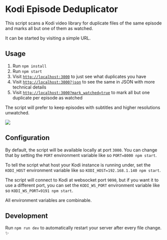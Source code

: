 # Kodi Episode Deduplicator

This script scans a Kodi video library for duplicate files of the same episode and marks all but one of them as watched.

It can be started by visiting a simple URL.

## Usage

1. Run `npm install`
1. Run `npm start`
1. Visit [`http://localhost:3000`](http://localhost:3000) to just see what duplicates you have
1. Visit [`http://localhost:3000?json`](http://localhost:3000?json) to see the same in JSON with more technical details
1. Visit [`http://localhost:3000?mark_watched=true`](http://localhost:3000?mark_watched=true) to mark all but one duplicate per episode as watched

The script will prefer to keep episodes with subtitles and higher resolutions unwatched.

![](https://media.giphy.com/media/eirkO1X9Tma88/giphy.gif)

## Configuration
By default, the script will be available locally at port `3000`. You can change that by setting the `PORT` environment variable like so `PORT=8000 npm start`.

To tell the script what host your Kodi instance is running under, set the `KODI_HOST` environment variable like so `KODI_HOST=192.168.1.140 npm start`.

The script will connect to Kodi at websocket port `9090`, but if you want it to use a different port, you can set the `KODI_WS_PORT` environment variable like so `KODI_WS_PORT=9191 npm start`.

All environment variables are combinable.

## Development

Run `npm run dev` to automatically restart your server after every file change. ✨
